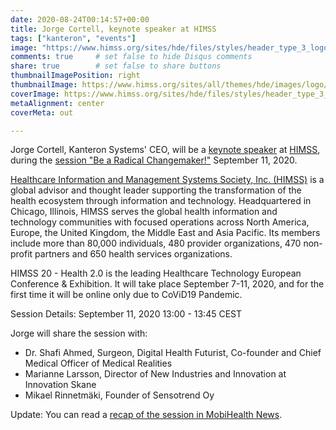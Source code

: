 ```yaml
---
date: 2020-08-24T00:14:57+00:00
title: Jorge Cortell, keynote speaker at HIMSS
tags: ["kanteron", "events"]
image: "https://www.himss.org/sites/hde/files/styles/header_type_3_logo_xl/public/media/image/2020/07/08/himss20health2.0_logo_europe-digital_white_long_wodate-edit.png"
comments: true     # set false to hide Disqus comments
share: true        # set false to share buttons
thumbnailImagePosition: right
thumbnailImage: https://www.himss.org/sites/all/themes/hde/images/logo/HIMSSlogo_Hwhitelogotype_RGB.svg
coverImage: https://www.himss.org/sites/hde/files/styles/header_type_3_logo_xl/public/media/image/2020/07/08/himss20health2.0_logo_europe-digital_white_long_wodate-edit.png
metaAlignment: center
coverMeta: out

---
```


Jorge Cortell, Kanteron Systems' CEO, will be a [keynote speaker](https://www.himss.org/speaker-jorge-cortell) at [HIMSS](https://www.himss.org/event-himss-europe-digital), during the [session "Be a Radical Changemaker!"](https://www.himss.org/session-be-radical-changemaker) September 11, 2020.

<!--more-->

[Healthcare Information and Management Systems Society, Inc. (HIMSS)](https://www.himss.org) is a global advisor and thought leader supporting the transformation of the health ecosystem through information and technology. Headquartered in Chicago, Illinois, HIMSS serves the global health information and technology communities with focused operations across North America, Europe, the United Kingdom, the Middle East and Asia Pacific. Its members include more than 80,000 individuals, 480 provider organizations, 470 non-profit partners and 650 health services organizations.

HIMSS 20 - Health 2.0 is the leading Healthcare Technology European Conference & Exhibition. It will take place September 7-11, 2020, and for the first time it will be online only due to CoViD19 Pandemic.

Session Details:
September 11, 2020
13:00 - 13:45 CEST

Jorge will share the session with:
* Dr. Shafi Ahmed, Surgeon, Digital Health Futurist, Co-founder and Chief Medical Officer of Medical Realities
* Marianne Larsson, Director of New Industries and Innovation at Innovation Skane
* Mikael Rinnetmäki, Founder of Sensotrend Oy

Update: You can read a [recap of the session in MobiHealth News](https://www.mobihealthnews.com/news/we-want-everyone-be-radical-changemaker).

